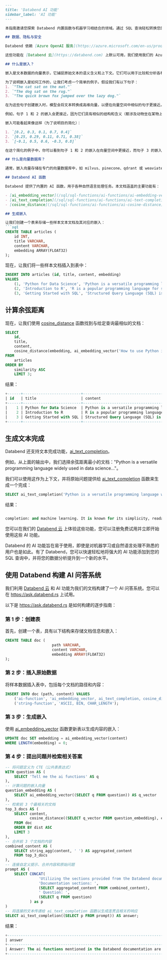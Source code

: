 ```markdown
---
title: 'Databend AI 功能'
sidebar_label: 'AI 功能'
---

本指南邀请您探索 Databend 内置函数与机器学习相结合的领域。通过 SQL 查询轻松转换您的数据分析，揭示从理解文档到完成文本等一系列自然语言任务。

## 数据、隐私与安全

Databend 依赖 [Azure OpenAI 服务](https://azure.microsoft.com/en-us/products/ai-services/openai-service) 来获取嵌入和文本完成，这意味着您的数据将被发送到 Azure OpenAI 服务。使用这些功能时请谨慎。

这些功能在 [Databend 云](https://databend.com) 上默认可用，我们使用我们的 Azure OpenAI 密钥。**如果您使用它们，即表示您知晓您的数据将被发送到 Azure OpenAI 服务**，并且您同意 [Azure OpenAI 数据隐私](https://learn.microsoft.com/en-us/legal/cognitive-services/openai/data-privacy)。

## 什么是嵌入？

嵌入是文本数据的向量表示，它捕捉原始文本的语义含义和上下文。它们可以用于比较和分析各种自然语言处理任务中的文本，例如文档相似性、聚类和推荐系统。

为了说明嵌入是如何工作的，让我们考虑一个简单的例子。假设我们有以下句子：
1. `"The cat sat on the mat."`
2. `"The dog sat on the rug."`
3. `"The quick brown fox jumped over the lazy dog."`

在为这些句子创建嵌入时，模型会将文本转换成高维向量，以便在向量空间中相似的句子更接近。

例如，句子 1 和 2 的嵌入会更接近，因为它们具有相似的结构和含义（都涉及动物坐在某物上）。另一方面，句子 3 的嵌入会远离句子 1 和 2 的嵌入，因为它具有不同的结构和含义。

嵌入可能看起来像这样（为了说明目的简化）：

1. `[0.2, 0.3, 0.1, 0.7, 0.4]`
2. `[0.25, 0.29, 0.11, 0.71, 0.38]`
3. `[-0.1, 0.5, 0.6, -0.3, 0.8]`

在这个简化的例子中，你可以看到句子 1 和 2 的嵌入在向量空间中更接近，而句子 3 的嵌入则更远。这说明了嵌入如何捕捉语义关系并用于比较和分析文本数据。

## 什么是向量数据库？

通常，嵌入向量存储在专门的向量数据库中，如 milvus、pinecone、qdrant 或 weaviate。Databend 也可以使用 ARRAY(FLOAT32) 数据类型存储嵌入向量，并使用 SQL 中的 cosine_distance 函数执行相似性计算。要使用 Databend 为文本文档创建嵌入，您可以直接在 SQL 查询中使用内置的 `ai_embedding_vector` 函数。

## Databend AI 函数

Databend 提供了内置的 AI 函数，用于各种自然语言处理任务。本文档涵盖的主要功能有：

- [ai_embedding_vector](/sql/sql-functions/ai-functions/ai-embedding-vector)：为文本文档生成嵌入。
- [ai_text_completion](/sql/sql-functions/ai-functions/ai-text-completion)：根据给定提示生成文本完成。
- [cosine_distance](/sql/sql-functions/ai-functions/ai-cosine-distance)：计算两个嵌入之间的余弦距离。

## 生成嵌入

让我们创建一个表来存储一些样本文本文档及其对应的嵌入：
```sql
CREATE TABLE articles (
    id INT,
    title VARCHAR,
    content VARCHAR,
    embedding ARRAY(FLOAT32)
);
```

现在，让我们将一些样本文档插入到表中：
```sql
INSERT INTO articles (id, title, content, embedding)
VALUES
    (1, 'Python for Data Science', 'Python is a versatile programming language widely used in data science...', ai_embedding_vector('Python is a versatile programming language widely used in data science...')),
    (2, 'Introduction to R', 'R is a popular programming language for statistical computing and graphics...', ai_embedding_vector('R is a popular programming language for statistical computing and graphics...')),
    (3, 'Getting Started with SQL', 'Structured Query Language (SQL) is a domain-specific language used for managing relational databases...', ai_embedding_vector('Structured Query Language (SQL) is a domain-specific language used for managing relational databases...'));
```

## 计算余弦距离

现在，让我们使用 [cosine_distance](/sql/sql-functions/ai-functions/ai-cosine-distance) 函数找到与给定查询最相似的文档：
```sql
SELECT
    id,
    title,
    content,
    cosine_distance(embedding, ai_embedding_vector('How to use Python in data analysis?')) AS similarity
FROM
    articles
ORDER BY
    similarity ASC
    LIMIT 3;
```

结果：
```sql
+------+--------------------------+---------------------------------------------------------------------------------------------------------+------------+
| id   | title                    | content                                                                                                 | similarity |
+------+--------------------------+---------------------------------------------------------------------------------------------------------+------------+
|    1 | Python for Data Science  | Python is a versatile programming language widely used in data science...                               |  0.1142081 |
|    2 | Introduction to R        | R is a popular programming language for statistical computing and graphics...                           | 0.18741018 |
|    3 | Getting Started with SQL | Structured Query Language (SQL) is a domain-specific language used for managing relational databases... | 0.25137568 |
+------+--------------------------+---------------------------------------------------------------------------------------------------------+------------+
```

## 生成文本完成

Databend 还支持文本完成功能，[ai_text_completion](/sql/sql-functions/ai-functions/ai-text-completion)。

例如，从上面的输出中，我们选择余弦距离最小的文档："Python is a versatile programming language widely used in data science..."。

我们可以使用这作为上下文，并将原始问题提供给 [ai_text_completion](/sql/sql-functions/ai-functions/ai-text-completion) 函数来生成一个完成：

```sql
SELECT ai_text_completion('Python is a versatile programming language widely used in data science...') AS completion;
```

结果：
```sql

completion: and machine learning. It is known for its simplicity, readability, and ease of use. Python has a vast collection of libraries and frameworks that make it easy to perform complex tasks such as data analysis, visualization, and machine learning. Some of the popular libraries used in data science include NumPy, Pandas, Matplotlib, and Scikit-learn. Python is also used in web development, game development, and automation. Its popularity and versatility make it a valuable skill for programmers and data scientists.
```

您可以在我们的 [Databend 云](https://databend.com) 上体验这些功能，您可以注册免费试用并立即开始使用这些 AI 功能。

Databend 的 AI 功能旨在易于使用，即使是对机器学习或自然语言处理不熟悉的用户也是如此。有了 Databend，您可以快速轻松地将强大的 AI 功能添加到您的 SQL 查询中，并将您的数据分析提升到一个新的水平。

## 使用 Databend 构建 AI 问答系统

我们利用 [Databend 云](https://databend.com) 和 AI 功能为我们的文档构建了一个 AI 问答系统。您可以在 https://ask.databend.rs 上试用。

以下是 https://ask.databend.rs 是如何构建的逐步指南：

### 第 1 步：创建表

首先，创建一个表，具有以下结构来存储文档信息和嵌入：
```sql
CREATE TABLE doc (
                     path VARCHAR,
                     content VARCHAR,
                     embedding ARRAY(FLOAT32)
);
```

### 第 2 步：插入原始数据

将样本数据插入表中，包括每个文档的路径和内容：
```sql
INSERT INTO doc (path, content) VALUES
    ('ai-function', 'ai_embedding_vector, ai_text_completion, cosine_distance'),
    ('string-function', 'ASCII, BIN, CHAR_LENGTH');
```

### 第 3 步：生成嵌入

使用 [ai_embedding_vector](/sql/sql-functions/ai-functions/ai-embedding-vector) 函数更新表以生成内容的嵌入：
```sql
UPDATE doc SET embedding = ai_embedding_vector(content)
WHERE LENGTH(embedding) = 0;
```

### 第 4 步：提出问题并检索相关答案

```sql
-- 将问题定义为 CTE（公共表表达式）
WITH question AS (
    SELECT 'Tell me the ai functions' AS q
),
-- 计算问题的嵌入向量
question_embedding AS (
    SELECT ai_embedding_vector((SELECT q FROM question)) AS q_vector
),
-- 检索前 3 个最相关的文档
top_3_docs AS (
    SELECT content,
           cosine_distance((SELECT q_vector FROM question_embedding), embedding) AS dist
    FROM doc
    ORDER BY dist ASC
    LIMIT 3
),
-- 合并前 3 个文档的内容
combined_content AS (
    SELECT string_agg(content, ' ') AS aggregated_content
    FROM top_3_docs
),
-- 连接自定义提示、合并内容和原始问题
prompt AS (
    SELECT CONCAT(
               'Utilizing the sections provided from the Databend documentation, answer the questions to the best of your ability. ',
               'Documentation sections: ',
               (SELECT aggregated_content FROM combined_content),
               ' Question: ',
               (SELECT q FROM question)
           ) as p
)
-- 将连接的文本传递给 ai_text_completion 函数以生成连贯且相关的响应
SELECT ai_text_completion((SELECT p FROM prompt)) AS answer;
```

结果：
```sql
+------------------------------------------------------------------------------------------------------------------+
| answer                                                                                                           |
+------------------------------------------------------------------------------------------------------------------+
| Answer: The ai functions mentioned in the Databend documentation are ai_embedding_vector and ai_text_completion. |
+------------------------------------------------------------------------------------------------------------------+
```
```